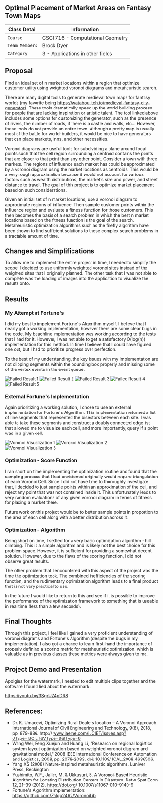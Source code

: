 ## Optimal Placement of Market Areas on Fantasy Town Maps

| Class Detail    | Information |
| --------------- | ----------- |
| `Course`        | CSCI 716 - Computational Geometry |
| `Team Members`  | Brock Dyer  |
| `Category`      | 3 - Applications in other fields |


## Proposal
Find an ideal set of n market locations within a region that optimize customer utility using weighted voronoi diagrams and metaheuristic search.

There are many digital tools to generate medieval town maps for fantasy worlds (my favorite being https://watabou.itch.io/medieval-fantasy-city-generator). These tools dramatically speed up the world building process for people that are lacking inspiration or artistic talent. The tool linked above includes some options for customizing the generator, such as the presence of rivers, the number of roads, if there is a castle and walls, etc... However, these tools do not provide an entire town. Although a pretty map is usually most of the battle for world-builders, it would be nice to have generators that can place markets, inns, and other necessities.

Voronoi diagrams are useful tools for subdividing a plane around focal points such that the cell region surrounding a centroid contains the points that are closer to that point than any other point. Consider a town with three markets. The regions of influence each market has could be approximated by a voronoi diagram using the market locations as centroids. This would be a very rough approximation because it would not account for various factors such as wealth distributions, the market’s size and power, and street distance to travel. The goal of this project is to optimize market placement based on such considerations.

Given an initial set of n market locations, use a voronoi diagram to approximate regions of influence. Then sample customer points within the influence region and evaluate a fitness function for those customers. This then becomes the basis of a search problem in which the best n market locations based on the fitness function is the goal of the search. Metaheuristic optimization algorithms such as the firefly algorithm have been shown to find sufficient solutions to these complex search problems in a tractable amount of time.

## Changes and Simplifications
To allow me to implement the entire project in time, I needed to simplify the scope. I decided to use uniformly weighted
voronoi sites instead of the weighted sites that I originally planned. The other task that I was not able to complete was
the loading of images into the application to visualize the results onto.

## Results

### My Attempt at Fortune's
I did my best to impelement Fortune's Algorithm myself. I believe that I nearly got a working implementation, however there are some clear bugs in the code. My beachline implementation was
working according to the tests that I had for it. However, I was not able to get a satisfactory
O(log(n)) implementation for this method. In time I believe that I could have figured one out, but I had to prioritize progress over perfection.

To the best of my understanding, the key issues with my implementation are not clipping segments
within the bounding box properly and missing some of the vertex events in the event queue.

![Failed Result 1](FailedAttemptImages/1.png)
![Failed Result 2](FailedAttemptImages/2.png)
![Failed Result 3](FailedAttemptImages/3.png)
![Failed Result 4](FailedAttemptImages/4.png)
![Failed Result 5](FailedAttemptImages/5.png)

### External Fortune's Implementation
Again prioritizing a working solution, I chose to use an external implementation for Fortune's Algorithm. This implementation returned a list of line segments that represented the bisectors between each site. I was able to take these segments and construct a doubly connected edge list
that allowed me to visualize each cell, and more importantly, query if a point was in a given cell.

![Voronoi Visualization 1](VoronoiImages/1.png)
![Voronoi Visualization 2](VoronoiImages/2.png)
![Voronoi Visualization 3](VoronoiImages/3.png)

### Optimization - Score Function
I ran short on time implementing the optimization routine and found that the sampling process that I had envisioned originally would require triangulation of each Voronoi Cell. Since I did not have time to thoroughly investigate that, I decided to just sample points within an approximation of the cell, and reject any point that was not contained inside it. This unfortunately leads to very random evaluations of any given voronoi diagram in terms of fitness for placing a market there. 

Future work on this project would be to better sample points in proportion to the area of each cell along with a better distribution across it.

### Optimization - Algorithm
Being short on time, I settled for a very basic optimization algorithm - hill climbing. This is a simple algorithm and is likely not the best choice for this problem space. However, it is sufficient for providing a somewhat decent solution. However, due to the flaws of the scoring function, I did not observe great results.

The other problem that I encountered with this aspect of the project was the time the optimization took. The combined inefficiencies of the scoring function, and the rudimentary optimization algorithm leads to a final product that is not very practical to use.

In the future I would like to return to this and see if it is possible to improve the performance of the optimization framework to something that is useable in real time (less than a few seconds).

## Final Thoughts
Through this project, I feel like I gained a very proficient understanding of voronoi diagrams and Fortune's Algorithm (despite the bugs in my implementation). I also got a chance to learn first-hand the importance of properly defining a scoring metric for metaheuristic optimization, which is valuable as in previous classes these metrics were always given to me.

## Project Demo and Presentation
Apolgies for the watermark, I needed to edit multiple clips together and the software I found lied about the watermark.

https://youtu.be/3SgrUZ4pDR8

## References:
- Dr. K. Umadevi, Optimizing Rural Dealers location – A Voronoi Approach. International
Journal of Civil Engineering and Technology, 9(8), 2018, pp. 879-886. http://
www.iaeme.com/IJCIET/issues.asp?JType=IJCIET&VType=9&IType=8
- Wang Wei, Feng Xuejun and Huang Li, "Research on regional logistics system layout
 optimization based on weighted voronoi diagram and gravitational model," 2008 IEEE International Conference on Automation and Logistics, 2008, pp. 2078-2083, doi: 10.1109/ ICAL.2008.4636506.
- Yang XS (2008) Nature-inspired metaheuristic algorithms. Luniver Press, Beckington
- Yushimito, W.F., Jaller, M. & Ukkusuri, S. A Voronoi-Based Heuristic Algorithm for Locating
Distribution Centers in Disasters. Netw Spat Econ 12, 21–39 (2012). https://doi.org/ 10.1007/s11067-010-9140-9
- Fortune's Algorithm Implementation: https://github.com/Zalgo2462/VoronoiLib
